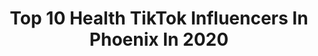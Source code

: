 ---
title: Top 10 Health TikTok Influencers In Phoenix In 2020
description: >-
  Find top health TikTok influencers in Phoenix in 2020. Most popular hashtags: #phoenix #comedy #duet #quarantine.
platform: TikTok
profiles:
  - username: "jeywoods"
    fullname: >-
      Jey Woods
    location: "United States"
    followers: 17343
    engagement: 1009
    commentsToLikes: 0.102921
    id: ckae0ww0xlxta0i78eamxrnjt
    verified: false
    hashtags: "#iykyk, #summeriscoming, #gotosleep, #christians"
  - username: "activationvibration"
    fullname: >-
      Heather
    location: "United States"
    followers: 2058
    engagement: 1533
    commentsToLikes: 0.065265
    id: ckadzyh73h2ou0i780alnr774
    verified: false
    hashtags: "#binauralbeats, #shaman, #sekhmet, #goddess"
  - username: "catiedip216"
    fullname: >-
      Caitlin Marie 
    location: "United States"
    followers: 19798
    engagement: 619
    commentsToLikes: 0.061872
    id: ck80ooygdiwnz0j78we9ufb4k
    verified: false
    hashtags: "#quarantine, #interrupted, #bubblebath, #bath"
  - username: "legionofzoom"
    fullname: >-
      NASCAR Pit Crew Life
    location: "United States"
    followers: 161565
    engagement: 263
    commentsToLikes: 0.006045
    id: ck83yuouhvwcv0j780cp6xr0o
    verified: false
    hashtags: "#danger, #preparation, #healthy, #free"
  - username: "angellsaravia"
    fullname: >-
      angellsaravia
    location: "United States"
    followers: 2725
    engagement: 326
    commentsToLikes: 0.191476
    id: cka0na08myt3u0i78bun1d1et
    verified: false
    hashtags: "#fail, #sportscar, #formyvalentine, #newsong"
  - username: "keystothejungle"
    fullname: >-
      Keys to the Jungle
    location: "United States"
    followers: 62288
    engagement: 1588
    commentsToLikes: 0.020770
    id: cka6jutl8wcet0i78u7if0q3n
    verified: false
    hashtags: "#sonicspeedmeup, #billionaire, #mclarenf1, #quarantine"
  - username: "young_rari"
    fullname: >-
      Young_rari
    location: "United States"
    followers: 403584
    engagement: 2753
    commentsToLikes: 0.024517
    id: ck83wwz4tmngj0j78eo9izp7u
    verified: false
    hashtags: "#poseathome, #duet, #bedroomcheck"
  - username: "pamperingwithaleshia"
    fullname: >-
      Aleshia Wisch
    location: "United States"
    followers: 14698
    engagement: 2578
    commentsToLikes: 0.138983
    id: ckaijeusgeljw0i78dgyrfs3r
    verified: false
    hashtags: "#resistthebeat, #wine, #safety, #dance"
  - username: "jezus.official"
    fullname: >-
      Jezus
    location: "United States"
    followers: 47702
    engagement: 2337
    commentsToLikes: 0.044380
    id: ckaikss33kyxd0i78wo306iph
    verified: false
    hashtags: "#demonslayer, #overflow, #vibe, #animelist"
  - username: "the_situasian"
    fullname: >-
      Fit_Dad_Bod
    location: "United States"
    followers: 2774
    engagement: 2181
    commentsToLikes: 0.224716
    id: cka6qkf62nxsb0i780yxzs9bq
    verified: false
    hashtags: "#sharingiscaring, #momsoftiktok, #hairband, #spreadlovegang"
---